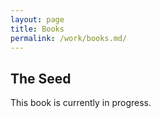 ```yaml
---
layout: page
title: Books
permalink: /work/books.md/
---
```


## The Seed
This book is currently in progress.
